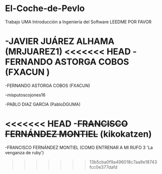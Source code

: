 # El-Coche-de-Pevlo
Trabajo UMA Introducción a Ingeniería del Software
 LEEDME POR FAVOR

-JAVIER JUÁREZ ALHAMA (MRJUAREZ1)
<<<<<<< HEAD
-FERNANDO ASTORGA COBOS (FXACUN )
=======

-FERNANDO ASTORGA COBOS (FXACUN)

-misputoscojones16

-PABLO DIAZ GARCIA (PabloDGUMA)

<<<<<<< HEAD
-~~FRANCISCO FERNÁNDEZ MONTIEL~~ (kikokatzen)
=======
-FRANCISCO FERNÁNDEZ MONTIEL (COMO ENTRENAR A MI RUFO 3 'La venganza de ruby')
>>>>>>> 13b5cba0f9a496018c7aa9e18743fcc0e377dafd
